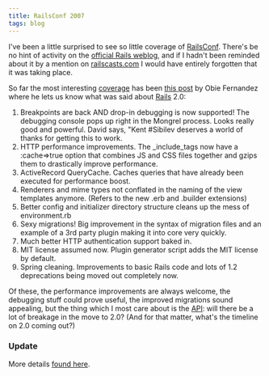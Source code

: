 ```yaml
---
title: RailsConf 2007
tags: blog
---
```


I've been a little surprised to see so little coverage of [RailsConf](http://conferences.oreillynet.com/rails/). There's be no hint of activity on the [official Rails weblog](http://weblog.rubyonrails.org/), and if I hadn't been reminded about it by a mention on [railscasts.com](http://railscasts.com) I would have entirely forgotten that it was taking place.

So far the most interesting [coverage](http://www.oreillynet.com/conferences/blog/railsconf/) has been [this post](http://jroller.com/page/obie?entry=railsconf_2007_opening_keynote) by Obie Fernandez where he lets us know what was said about [Rails](http://www.wincent.com/wiki/Rails) 2.0:

1.  Breakpoints are back AND drop-in debugging is now supported! The debugging console pops up right in the Mongrel process. Looks really good and powerful. David says, "Kent \#Sibilev deserves a world of thanks for getting this to work.
2.  HTTP performance improvements. The \_include_tags now have a :cache=&gt;true option that combines JS and CSS files together and gzips them to drastically improve performance.
3.  ActiveRecord QueryCache. Caches queries that have already been executed for performance boost.
4.  Renderers and mime types not conflated in the naming of the view templates anymore. (Refers to the new .erb and .builder extensions)
5.  Better config and initializer directory structure cleans up the mess of environment.rb
6.  Sexy migrations! Big improvement in the syntax of migration files and an example of a 3rd party plugin making it into core very quickly.
7.  Much better HTTP authentication support baked in.
8.  MIT license assumed now. Plugin generator script adds the MIT license by default.
9.  Spring cleaning. Improvements to basic Rails code and lots of 1.2 deprecations being moved out completely now.

Of these, the performance improvements are always welcome, the debugging stuff could prove useful, the improved migrations sound appealing, but the thing which I most care about is the [API](http://www.wincent.com/wiki/API): will there be a lot of breakage in the move to 2.0? (And for that matter, what's the timeline on 2.0 coming out?)

### Update

More details [found here](http://blog.viget.com/tech/2007/05/20/whats-coming-in-rails-20/).
